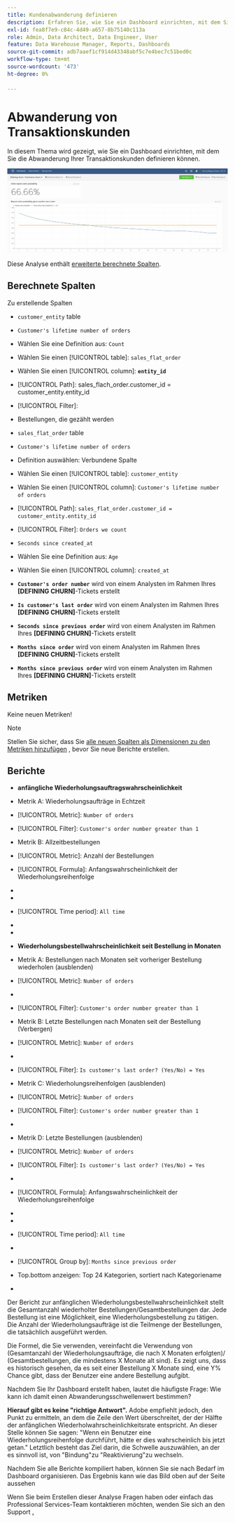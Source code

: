 ```yaml
---
title: Kundenabwanderung definieren
description: Erfahren Sie, wie Sie ein Dashboard einrichten, mit dem Sie die Abwanderung Ihrer Transaktionskunden definieren können.
exl-id: fea8f7e9-c84c-4d49-a657-8b75140c113a
role: Admin, Data Architect, Data Engineer, User
feature: Data Warehouse Manager, Reports, Dashboards
source-git-commit: adb7aaef1cf914d43348abf5c7e4bec7c51bed0c
workflow-type: tm+mt
source-wordcount: '473'
ht-degree: 0%

---
```


# Abwanderung von Transaktionskunden

In diesem Thema wird gezeigt, wie Sie ein Dashboard einrichten, mit dem Sie die Abwanderung Ihrer Transaktionskunden definieren können.

![](../../assets/churn-deashboard.png)

Diese Analyse enthält [erweiterte berechnete Spalten](../data-warehouse-mgr/adv-calc-columns.md).

## Berechnete Spalten

Zu erstellende Spalten

* `customer_entity` table
* `Customer's lifetime number of orders`
* Wählen Sie eine Definition aus: `Count`
* Wählen Sie einen [!UICONTROL table]: `sales_flat_order`
* Wählen Sie einen [!UICONTROL column]: **`entity_id`**
* [!UICONTROL Path]: sales_flach_order.customer_id = customer_entity.entity_id
* [!UICONTROL Filter]:
* Bestellungen, die gezählt werden

* `sales_flat_order` table
* `Customer's lifetime number of orders`
* Definition auswählen: Verbundene Spalte
* Wählen Sie einen [!UICONTROL table]: `customer_entity`
* Wählen Sie einen [!UICONTROL column]: `Customer's lifetime number of orders`
* [!UICONTROL Path]: `sales_flat_order.customer_id = customer_entity.entity_id`
* [!UICONTROL Filter]: `Orders we count`

* `Seconds since created_at`
* Wählen Sie eine Definition aus: `Age`
* Wählen Sie einen [!UICONTROL column]: `created_at`

* **`Customer's order number`** wird von einem Analysten im Rahmen Ihres **[DEFINING CHURN]**-Tickets erstellt
* **`Is customer's last order`** wird von einem Analysten im Rahmen Ihres **[DEFINING CHURN]**-Tickets erstellt
* **`Seconds since previous order`** wird von einem Analysten im Rahmen Ihres **[DEFINING CHURN]**-Tickets erstellt
* **`Months since order`** wird von einem Analysten im Rahmen Ihres **[DEFINING CHURN]**-Tickets erstellt
* **`Months since previous order`** wird von einem Analysten im Rahmen Ihres **[DEFINING CHURN]**-Tickets erstellt

## Metriken

Keine neuen Metriken!

>[!NOTE]
>
>Stellen Sie sicher, dass Sie [alle neuen Spalten als Dimensionen zu den Metriken hinzufügen](../data-warehouse-mgr/manage-data-dimensions-metrics.md) , bevor Sie neue Berichte erstellen.

## Berichte

* **anfängliche Wiederholungsauftragswahrscheinlichkeit**
* Metrik A: Wiederholungsaufträge in Echtzeit
* [!UICONTROL Metric]: `Number of orders`
* [!UICONTROL Filter]: `Customer's order number greater than 1`

* Metrik B: Allzeitbestellungen
* [!UICONTROL Metric]: Anzahl der Bestellungen

* [!UICONTROL Formula]: Anfangswahrscheinlichkeit der Wiederholungsreihenfolge
* 
  [!UICONTROL Formel]: `A/B`
* 
  [!UICONTROL Format]: `Percent`

* [!UICONTROL Time period]: `All time`
* 
  [!UICONTROL Interval]: `None`
* 
  [!UICONTROL Chart type]: `Scalar`

* **Wiederholungsbestellwahrscheinlichkeit seit Bestellung in Monaten**
* Metrik A: Bestellungen nach Monaten seit vorheriger Bestellung wiederholen (ausblenden)
* [!UICONTROL Metric]: `Number of orders`
* 
  [!UICONTROL Perspective]: `Cumulative`
* [!UICONTROL Filter]: `Customer's order number greater than 1`

* Metrik B: Letzte Bestellungen nach Monaten seit der Bestellung (Verbergen)
* [!UICONTROL Metric]: `Number of orders`
* 
  [!UICONTROL Perspective]: `Cumulative`
* [!UICONTROL Filter]: `Is customer's last order? (Yes/No) = Yes`

* Metrik C: Wiederholungsreihenfolgen (ausblenden)
* [!UICONTROL Metric]: `Number of orders`
* [!UICONTROL Filter]: `Customer's order number greater than 1`

* 
  [!UICONTROL Gruppe von]: `Independent`

* Metrik D: Letzte Bestellungen (ausblenden)
* [!UICONTROL Metric]: `Number of orders`
* [!UICONTROL Filter]: `Is customer's last order? (Yes/No) = Yes`

* 
  [!UICONTROL Gruppe von]: `Independent`

* [!UICONTROL Formula]: Anfangswahrscheinlichkeit der Wiederholungsreihenfolge
* 
  [!UICONTROL Formel]: `(C-A)/(C+D-A-B)`
* 
  [!UICONTROL Format]: `Percent`

* [!UICONTROL Time period]: `All time`
* 
  [!UICONTROL Interval]: `None`
* [!UICONTROL Group by]: `Months since previous order`
* Top.bottom anzeigen: Top 24 Kategorien, sortiert nach Kategoriename

* 
  [!UICONTROL Chart type]: `Line`

Der Bericht zur anfänglichen Wiederholungsbestellwahrscheinlichkeit stellt die Gesamtanzahl wiederholter Bestellungen/Gesamtbestellungen dar. Jede Bestellung ist eine Möglichkeit, eine Wiederholungsbestellung zu tätigen. Die Anzahl der Wiederholungsaufträge ist die Teilmenge der Bestellungen, die tatsächlich ausgeführt werden.

Die Formel, die Sie verwenden, vereinfacht die Verwendung von (Gesamtanzahl der Wiederholungsaufträge, die nach X Monaten erfolgten)/ (Gesamtbestellungen, die mindestens X Monate alt sind). Es zeigt uns, dass es historisch gesehen, da es seit einer Bestellung X Monate sind, eine Y% Chance gibt, dass der Benutzer eine andere Bestellung aufgibt.

Nachdem Sie Ihr Dashboard erstellt haben, lautet die häufigste Frage: Wie kann ich damit einen Abwanderungsschwellenwert bestimmen?

**Hierauf gibt es keine &quot;richtige Antwort&quot;.** Adobe empfiehlt jedoch, den Punkt zu ermitteln, an dem die Zeile den Wert überschreitet, der der Hälfte der anfänglichen Wiederholwahrscheinlichkeitsrate entspricht. An dieser Stelle können Sie sagen: &quot;Wenn ein Benutzer eine Wiederholungsreihenfolge durchführt, hätte er dies wahrscheinlich bis jetzt getan.&quot; Letztlich besteht das Ziel darin, die Schwelle auszuwählen, an der es sinnvoll ist, von &quot;Bindung&quot;zu &quot;Reaktivierung&quot;zu wechseln.

Nachdem Sie alle Berichte kompiliert haben, können Sie sie nach Bedarf im Dashboard organisieren. Das Ergebnis kann wie das Bild oben auf der Seite aussehen

Wenn Sie beim Erstellen dieser Analyse Fragen haben oder einfach das Professional Services-Team kontaktieren möchten, wenden Sie sich an den Support [.](https://experienceleague.adobe.com/docs/commerce-knowledge-base/kb/troubleshooting/miscellaneous/mbi-service-policies.html)
